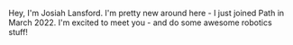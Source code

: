 Hey, I'm Josiah Lansford. I'm pretty new around here - I just joined Path in March 2022. I'm excited to meet you - and do some awesome robotics stuff!

<!---
lansfojo/lansfojo is a ✨ special ✨ repository because its `README.md` (this file) appears on your GitHub profile.
You can click the Preview link to take a look at your changes.
--->
